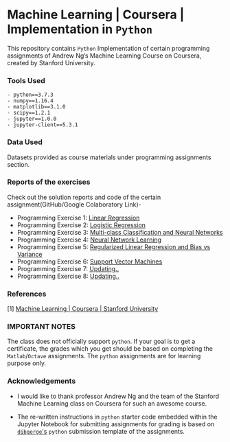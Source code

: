 # Machine Learning | Coursera | Implementation in `Python`
This repository contains `Python` Implementation of certain programming assignments of Andrew Ng’s Machine Learning Course on Coursera, created by Stanford University.

### Tools Used

    - python==3.7.3
    - numpy==1.16.4
    - matplotlib==3.1.0
    - scipy==1.2.1
    - jupyter==1.0.0
    - jupyter-client==5.3.1

### Data Used

Datasets provided as course materials under programming assignments section.

### Reports of the exercises

Check out the solution reports and code of the certain assignment(GitHub/Google Colaboratory Link)-

*  Programming Exercise 1: [Linear Regression](https://github.com/anwarcsebd/machine-learning-coursera/blob/master/machine-learning-ex1/exercise1.ipynb)
*  Programming Exercise 2: [Logistic Regression](https://github.com/anwarcsebd/machine-learning-coursera/blob/master/machine-learning-ex2/exercise2.ipynb)
*  Programming Exercise 3: [Multi-class Classification and Neural Networks](https://github.com/anwarcsebd/machine-learning-coursera/blob/master/machine-learning-ex3/exercise3.ipynb)
*  Programming Exercise 4: [Neural Network Learning](https://github.com/anwarcsebd/machine-learning-coursera/blob/master/machine-learning-ex4/exercise4.ipynb)
*  Programming Exercise 5: [Regularized Linear Regression and Bias vs Variance](https://github.com/anwarcsebd/machine-learning-coursera/blob/master/machine-learning-ex5/exercise5.ipynb)
*  Programming Exercise 6: [Support Vector Machines](https://colab.research.google.com/github/anwarcsebd/machine-learning-coursera/blob/master/machine-learning-ex6/exercise6.ipynb)
*  Programming Exercise 7: [Updating..](#)
*  Programming Exercise 8: [Updating..](#)

### References

[1] [Machine Learning | Coursera |  Stanford University](https://www.coursera.org/learn/machine-learning)

### IMPORTANT NOTES

The class does not officially support `python`. If your goal is to get a certificate, the grades which you get should be based on completing the `Matlab`/`Octave` assignments. The `python` assignments are for learning purpose only.

### Acknowledgements

- I would like to thank professor Andrew Ng and the team of the Stanford Machine Learning class on Coursera for such an awesome course.

- The re-written instructions in `python` starter code embedded within the Jupyter Notebook for submitting assignments for grading is based on [`dibgerge`'s](https://github.com/dibgerge/ml-coursera-python-assignments) `python` submission template of the assignments.
